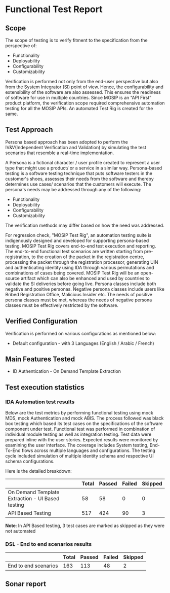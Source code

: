 # Functional Test Report

## Scope

The scope of testing is to verify fitment to the specification from the perspective of:

* Functionality
* Deployability
* Configurability
* Customizability

Verification is performed not only from the end-user perspective but also from the System Integrator (SI) point of view. Hence, the configurability and extensibility of the software are also assessed. This ensures the readiness of software for use in multiple countries. Since MOSIP is an “API First” product platform, the verification scope required comprehensive automation testing for all the MOSIP APIs. An automated Test Rig is created for the same.

## Test Approach

Persona based approach has been adopted to perform the IV\&V(Independent Verification and Validation) by simulating the test scenarios that resemble a real-time implementation.

A Persona is a fictional character / user profile created to represent a user type that might use a product/ or a service in a similar way. Persona-based testing is a software testing technique that puts software testers in the customer's shoes, assesses their needs from the software and thereby determines use cases/ scenarios that the customers will execute. The persona's needs may be addressed through any of the following:

* Functionality
* Deployability
* Configurability
* Customizability

The verification methods may differ based on how the need was addressed.

For regression check, "MOSIP Test Rig", an automation testing suite is indigenously designed and developed for supporting persona-based testing. MOSIP Test Rig covers end-to-end test execution and reporting. The end-to-end functional test scenarios are written starting from pre-registration, to the creation of the packet in the registration centre, processing the packet through the registration processor, generating UIN and authenticating identity using IDA through various permutations and combinations of cases being covered. MOSIP Test Rig will be an open-source artifact which can also be enhanced and used by countries to validate the SI deliveries before going live. Persona classes include both negative and positive personas. Negative persona classes include users like Bribed Registration Office, Malicious Insider etc. The needs of positive persona classes must be met, whereas the needs of negative persona classes must be effectively restricted by the software.

## Verified Configuration

Verification is performed on various configurations as mentioned below:

* Default configuration - with 3 Languages (English / Arabic / French)

## Main Features Tested

* ID Authentication - On Demand Template Extraction

## Test execution statistics

### IDA Automation test results

Below are the test metrics by performing functional testing using mock MDS, mock Authentication and mock ABIS. The process followed was black box testing which based its test cases on the specifications of the software component under test. Functional test was performed in combination of individual module testing as well as integration testing. Test data were prepared inline with the user stories. Expected results were monitored by examining the user interface. The coverage includes System testing, End-To-End flows across multiple languages and configurations. The testing cycle included simulation of multiple identity schema and respective UI schema configurations.

Here is the detailed breakdown:

|                                                  | Total | Passed | Failed | Skipped |
| ------------------------------------------------ | ----- | ------ | ------ | ------- |
| On Demand Template Extraction - UI Based testing | 58    | 58     | 0      | 0       |
| API Based Testing                                | 517   | 424    | 90     | 3       |

**Note**: In API Based testing, 3 test cases are marked as skipped as they were not automated

### DSL - End to end scenarios results

|                      | Total | Passed | Failed | Skipped |
| -------------------- | ----- | ------ | ------ | ------- |
| End to end scenarios | 163   | 113    | 48     | 2       |

## Sonar report

<figure><img src="../../../.gitbook/assets/Picture1.png" alt=""><figcaption></figcaption></figure>
